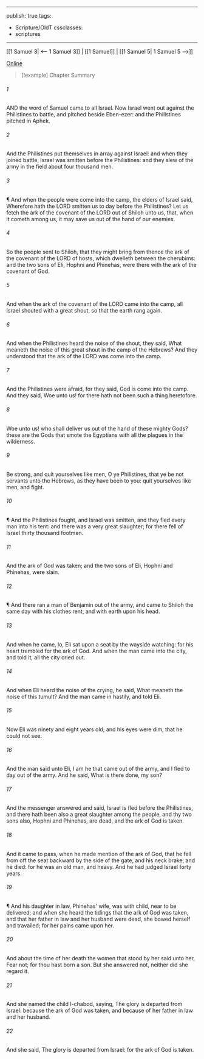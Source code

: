

---
publish: true
tags:
  - Scripture/OldT
cssclasses:
  - scriptures
---
[[1 Samuel 3| <-- 1 Samuel 3]] | [[1 Samuel]] | [[1 Samuel 5| 1 Samuel 5 -->]]

[Online](https://churchofjesuschrist.org/study/scriptures/ot/1-sam/4?lang=eng)

>[!example] Chapter Summary
>
###### 1
AND the word of Samuel came to all Israel.  Now Israel went out against the Philistines to battle, and pitched beside Eben-ezer: and the Philistines pitched in Aphek.
###### 2
And the Philistines put themselves in array against Israel: and when they joined battle, Israel was smitten before the Philistines: and they slew of the army in the field about four thousand men.
###### 3
¶ And when the people were come into the camp, the elders of Israel said, Wherefore hath the LORD smitten us to day before the Philistines?  Let us fetch the ark of the covenant of the LORD out of Shiloh unto us, that, when it cometh among us, it may save us out of the hand of our enemies.
###### 4
So the people sent to Shiloh, that they might bring from thence the ark of the covenant of the LORD of hosts, which dwelleth between the cherubims: and the two sons of Eli, Hophni and Phinehas, were there with the ark of the covenant of God.
###### 5
And when the ark of the covenant of the LORD came into the camp, all Israel shouted with a great shout, so that the earth rang again.
###### 6
And when the Philistines heard the noise of the shout, they said, What meaneth the noise of this great shout in the camp of the Hebrews?  And they understood that the ark of the LORD was come into the camp.
###### 7
And the Philistines were afraid, for they said, God is come into the camp.  And they said, Woe unto us!  for there hath not been such a thing heretofore.
###### 8
Woe unto us!  who shall deliver us out of the hand of these mighty Gods?  these are the Gods that smote the Egyptians with all the plagues in the wilderness.
###### 9
Be strong, and quit yourselves like men, O ye Philistines, that ye be not servants unto the Hebrews, as they have been to you: quit yourselves like men, and fight.
###### 10
¶ And the Philistines fought, and Israel was smitten, and they fled every man into his tent: and there was a very great slaughter; for there fell of Israel thirty thousand footmen.
###### 11
And the ark of God was taken; and the two sons of Eli, Hophni and Phinehas, were slain.
###### 12
¶ And there ran a man of Benjamin out of the army, and came to Shiloh the same day with his clothes rent, and with earth upon his head.
###### 13
And when he came, lo, Eli sat upon a seat by the wayside watching: for his heart trembled for the ark of God.  And when the man came into the city, and told it, all the city cried out.
###### 14
And when Eli heard the noise of the crying, he said, What meaneth the noise of this tumult?  And the man came in hastily, and told Eli.
###### 15
Now Eli was ninety and eight years old; and his eyes were dim, that he could not see.
###### 16
And the man said unto Eli, I am he that came out of the army, and I fled to day out of the army.  And he said, What is there done, my son?
###### 17
And the messenger answered and said, Israel is fled before the Philistines, and there hath been also a great slaughter among the people, and thy two sons also, Hophni and Phinehas, are dead, and the ark of God is taken.
###### 18
And it came to pass, when he made mention of the ark of God, that he fell from off the seat backward by the side of the gate, and his neck brake, and he died: for he was an old man, and heavy.  And he had judged Israel forty years.
###### 19
¶ And his daughter in law, Phinehas' wife, was with child, near to be delivered: and when she heard the tidings that the ark of God was taken, and that her father in law and her husband were dead, she bowed herself and travailed; for her pains came upon her.
###### 20
And about the time of her death the women that stood by her said unto her, Fear not; for thou hast born a son.  But she answered not, neither did she regard it.
###### 21
And she named the child I-chabod, saying, The glory is departed from Israel: because the ark of God was taken, and because of her father in law and her husband.
###### 22
And she said, The glory is departed from Israel: for the ark of God is taken.



